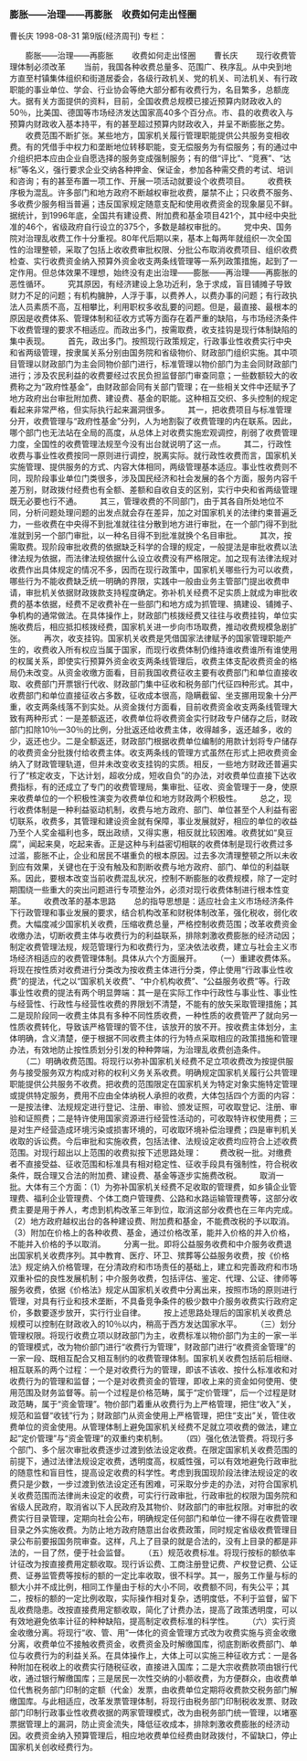 ### 膨胀——治理——再膨胀　收费如何走出怪圈
曹长庆
1998-08-31
第9版(经济周刊)
专栏：

　　膨胀——治理——再膨胀
　　收费如何走出怪圈
　　曹长庆
　　现行收费管理体制必须改革
　　当前，我国各种收费总量多、范围广、秩序乱。从中央到地方直至村镇集体组织和街道居委会，各级行政机关、党的机关、司法机关、有行政职能的事业单位、学会、行业协会等绝大部分都有收费行为，名目繁多，总额庞大。据有关方面提供的资料，目前，全国收费总规模已接近预算内财政收入的50％，比美国、德国等市场经济发达国家高40多个百分点。市、县的收费收入与预算内财政收入基本持平，有的甚至超过预算内财政收入，并呈不断膨胀之势。
　　收费范围不断扩张。某些地方，国家机关履行管理职能提供公共服务变相收费。有的凭借手中权力和垄断地位转移职能，变无偿服务为有偿服务；有的通过中介组织把本应由企业自愿选择的服务变成强制服务；有的借“评比”、“竞赛”、“达标”等名义，强行要求企业交纳各种押金、保证金，参加各种需交费的考试、培训和咨询；有的甚至布置一项工作、开展一项活动就要设个收费项目。
　　收费秩序极为混乱。许多部门和地方政府不断越权审批收费，屡禁不止；只收费不服务、多收费少服务相当普遍；违反国家规定随意支配和使用收费资金的现象屡见不鲜。据统计，到1996年底，全国共有建设费、附加费和基金项目421个，其中经中央批准的46个，省级政府自行设立的375个，多数是越权审批的。
　　党中央、国务院对治理乱收费工作十分重视。80年代后期以来，基本上每两年就组织一次全国性的治理整顿，采取了包括上收收费审批权限、分批公布取消收费项目、组织收费检查、实行收费资金纳入预算外资金收支两条线管理等一系列政策措施，起到了一定作用。但总体效果不理想，始终没有走出治理——膨胀——再治理——再膨胀的恶性循环。
　　究其原因，有经济建设上急功近利，急于求成，盲目铺摊子导致财力不足的问题；有机构臃肿，人浮于事，以费养人，以费办事的问题；有行政执法人员素质不高，互相攀比，利用职权多收乱要的问题。但是，最直接、最根本的原因是收费体系、管理体制和征收方式等方面存在着严重的缺陷，与市场经济条件下收费管理的要求不相适应。而政出多门，按需取费，收支挂钩是现行体制缺陷的集中表现。
　　首先，政出多门。按照现行政策规定，行政事业性收费实行中央和省两级管理，按隶属关系分别由国务院和省级物价、财政部门组织实施。其中项目管理以财政部门为主会同物价部门进行，标准管理以物价部门为主会同财政部门进行；涉及农民利益的收费要经过农民负担监督部门审查同意；一些数额较大的收费称之为“政府性基金”，由财政部会同有关部门管理；在一些相关文件中还赋予了地方政府出台审批附加费、建设费、基金的职能。这种相互交织、多头控制的规定看起来非常严格，但实际执行起来漏洞很多。
　　其一，把收费项目与标准管理分开，收费管理与“政府性基金”分列，人为地割裂了收费管理的内在联系。因此，哪个部门也无法站在全局的高度，从总体上对收费实施宏观调控，削弱了收费管理力度，全国性的收费管理法规至今没有出台就说明了这一点。
　　其二，行政性收费与事业性收费按同一原则进行调控，脱离实际。就行政性收费而言，国家机关实施管理、提供服务的方式、内容大体相同，两级管理基本适应。事业性收费则不同，现阶段事业单位门类很多，涉及国民经济和社会发展的各个方面，服务内容千差万别，财政拨付经费也有全额、差额和自收自支的区别，实行中央和省两级管理既无必要也行不通。
　　其三，管理收费的不同部门，由于其各自所处地位不同，分析问题处理问题的出发点就会存在差异，加之对国家机关的法律约束普遍乏力，一些收费在中央得不到批准就往往分散到地方进行审批，在一个部门得不到批准就到另一个部门审批，以一种名目得不到批准就换个名目审批。
　　其次，按需取费。现阶段审批收费的依据缺乏科学的合理的规定，一般提法是审批收费以法律法规为依据，而法律法规依据什么设立收费没有严格限定。加之现有法律法规对收费作出具体规定的情况不多，因而在现行政策中，国家机关哪些行为可以收费，哪些行为不能收费缺乏统一明确的界限，实践中一般由业务主管部门提出收费申请，审批机关依据财政拨款支持程度确定。弥补机关经费不足实质上就成为审批收费的基本依据，经费不足收费补在一些部门和地方成为抓管理、搞建设、铺摊子、争机构的通常做法。在具体操作上，财政部门核拨经费又往往与收费挂钩，单位实施收费后，相应抵扣核拨经费，国家机关进一步向市场取费，推动收费规模急剧扩张。
　　再次，收支挂钩。国家机关收费是凭借国家法律赋予的国家管理职能产生的，收费收入所有权应当属于国家，而现行收费体制仍维持谁收费谁所有谁使用的权属关系，即使实行预算外资金收支两条线管理后，收费主体支配收费资金的格局仍未改变。从资金收缴方面看，目前我国收费征收主要有收费部门和单位直接收取、收费部门开票银行代收、财政部门集中征收和税务部门代征四种形式。其中，收费部门和单位直接征收占多数，征收成本很高，隐瞒截留、坐支挪用现象十分严重，收支两条线落不到实处。从资金拨付方面看，目前收费资金收支两条线管理大致有两种形式：一是差额返还，收费单位将收费资金实行财政专户储存之后，财政部门扣除10％—30％的比例，分批返还给收费主体，收得越多，返还越多，收的少，返还也少。二是全额返还，财政部门根据收费单位编制的用款计划将专户储存的收费资金分批拨付给收费主体。收支两条线的管理方式虽然在形式上把收费资金纳入了财政管理轨道，但并未改变收支挂钩的实质。相反，一些地方财政还普遍实行了“核定收支，下达计划，超收分成，短收自负”的办法，对收费单位直接下达收费指标，有的还成立了专门的收费管理局，集审批、征收、资金管理于一身，使原来收费单位的一个积极性演变为收费单位和地方财政两个积极性。
　　总之，现行收费体制是一种利益驱动机制，收费与地方政府、部门、单位甚至个人利益有密切联系，收费多，其管理和建设资金就有保障，事业发展就好，相应的单位的收益乃至个人奖金福利也多，既出政绩，又得实惠，相反就比较困难。收费犹如“臭豆腐”，闻起来臭，吃起来香。正是这种与利益密切相联的收费体制是现行收费过多过滥，膨胀不止，企业和居民不堪重负的根本原因。过去多次清理整顿之所以未收到应有效果，关键也在于没有触及和割断收费与地方政府、部门、单位的利益联系。因此，要根本改变当前收费混乱状况，控制不断膨胀的收费规模，除了一定时期围绕一些重大的突出问题进行专项整治外，必须对现行收费体制进行根本性变革。
　　收费改革的基本思路
　　总的指导思想是：适应社会主义市场经济条件下行政管理和事业发展的要求，结合机构改革和财税体制改革，强化税收，弱化收费。大幅度减少国家机关收费，压缩收费总量，严格控制收费范围；改革收费资金收缴办法，切断收费主体与收费行为的利益联系，排除刺激收费膨胀的经济动因；制定收费管理法规，规范管理行为和收费行为，坚决依法收费，建立与社会主义市场经济相适应的收费管理体制。具体从六个方面展开。
　　（一）重建收费体系。将现在按性质对收费进行分类改为按收费主体进行分类，停止使用“行政事业性收费”的提法，代之以“国家机关收费”、“中介机构收费”、“公益服务收费”等。行政事业性收费的提法有两个明显弊端：其一是在实际工作中行政性与事业性、事业性与经营性、行政性与经营性收费的界限划不清楚，不能有的放矢采取管理措施；其二是现阶段同一收费主体具有多种不同性质收费，一种性质的收费管严了就向另一性质收费转化，导致该严格管理的管不住，该放开的放不开。按收费主体划分，主体明确，含义清楚，便于根据不同收费主体的行为特点采取相应的政策措施和管理办法，有效地防止按性质划分引发的种种弊端，为治理乱收费创造条件。
　　（二）明确收费范围。将现行以弥补国家机关经费不足立项收费改为按提供服务与接受服务双方构成对称的权利义务关系收费。明确规定国家机关履行公共管理职能提供公共服务不收费。把收费的范围限定在国家机关为特定对象实施特定管理或提供特定服务，费用不应由全体纳税人承担的收费，大体包括四个方面的内容：一是按法律、法规规定进行登记、注册、审验、颁发证照，可收取登记、注册、审验和证照费；二是特许使用国家资源进行经营性活动的，可收取特许权使用费；三是对生产经营造成环境污染或损害环境的，可收取环境补偿治理费；四是审判机关收取的诉讼费。今后审批和实施收费，包括法律、法规设定收费均应符合上述收费范围。对现行超出以上范围的收费拟按下述思路处理：
　　费改税一批。对缴费者不直接受益、征收范围和标准具有相对稳定性、征收手段具有强制性，符合税收条件，既合理又合法的附加费、建设费、基金等逐步实施费改税。
　　取消一批。大体有三个方面：（1）为弥补国家机关经费不足收取的管理费，如乡镇企业管理费、福利企业管理费、个体工商户管理费、公路和水路运输管理费等，这部分收费主要是用于养人，考虑到机构改革三年到位，取消这部分收费也在三年内完成。（2）地方政府越权出台的各种建设费、附加费和基金，不能费改税的予以取消。（3）附加在价格上的各种收费、基金，通过价格改革，能并入价格的并入价格，不能并入价格的予以取消。
　　分离一批。即将公益服务收费和中介服务收费退出国家机关收费序列。其中教育、医疗、环卫、殡葬等公益服务收费，按《价格法》规定纳入价格管理，在分清政府和市场责任的基础上，建立和完善政府和市场双重补偿的良性发展机制；中介服务收费，包括评估、鉴定、代理、公证、律师等服务收费，依据《价格法》规定从国家机关收费中分离出来，按照市场的原则进行管理，对具有行业和技术垄断，不具备竞争条件的极少数中介服务收费实行政府定价，多数要逐步放开，实行行业自律。
　　按上述思路处理后的国家机关收费总规模可以控制在财政收入的10％以内，稍高于西方发达国家水平。
　　（三）划分管理权限。将现行收费立项以财政部门为主，收费标准以物价部门为主的一家一半的管理模式，改为物价部门进行“收费行为管理”，财政部门进行“收费资金管理”的一家一段、既相互配合又相互制约的收费管理体制。国家机关收费包括前后相继、相互联系的两个过程：一个是对收费行为的管理，即该不该收、按什么标准收和对收费行为的管理和监督；一个是对收费资金的管理，即收上来的资金如何使用、使用范围及财务监督等。前一个过程是价格范畴，属于“定价管理”，后一个过程是财政范畴，属于“资金管理”。物价部门着重从收费行为上严格管理，把住“收入”关，规范和监督“收钱”行为；财政部门从资金使用上严格管理，把住“支出”关，管住收费单位的资金使用。从管理体制上避免国家机关经费不足就立项收费的做法，建立起“定价管理”与“资金管理”的双重约束机制。
　　（四）强化依法管费。将现行多个部门、多个层次审批收费逐步过渡到依法设定收费。在限定国家机关收费范围的前提下，通过法律法规设定收费，透明度高，权威性强，可以有效地避免行政审批的随意性和盲目性，提高设定收费的科学性。考虑到我国现阶段法律法规设定的收费只是少数，一步过渡到依法设定还有困难，可采取分步走的办法，对符合国家机关收费范围而法律尚未设定的收费，可实行行政审批，行政审批的权限为国务院和省级人民政府，取消省以下人民政府及其物价、财政部门的审批权限。对审批的收费实行目录管理，定期向社会公布，明确规定任何部门和单位一律不得在收费管理目录之外实施收费。为防止地方政府随意出台收费政策，同时规定省级收费管理目录公布前要报国务院审查。这样，凡上了目录的就是合法的，没有上目录的都是非法的，一目了然，便于社会监督。
　　（五）规范收费标准。将现行按标的额依率计征改为按直接费用定额收取。现行诉讼费、工商注册登记费、产权登记费、公证费、证券监管费等按标的额的一定比率收取，很不科学。其一，服务工作量与标的额大小并不成比例，相同工作量由于标的大小不同，收费额不同，有失公平；其二，按标的额的一定比例收取，实际操作相对复杂，透明度低，不利于监督，留下乱收费隐患。改按直接费用定额收取，简化了计费办法，提高了政策透明度，可以有效地避免依率计征的种种缺陷，提高制定收费标准的科学性。
　　（六）实行资金收缴分离。将现行“收、管、用”一体化的资金管理方式改为收费实施与资金收缴分离，收费单位不接触收费资金，收费资金及时解缴国库，彻底割断收费部门、单位与收费行为的利益关系。在具体操作上，大体上可以实施三种征收方式：一是各种附加在税收上的收费实行随税征收，直接进入国库；二是大宗收费款项由银行代收，通过银行解缴国库；三是居民一次性交纳的小额收费，为方便群众，由收费单位代售税务部门印制的定额（代金）发票，由收费单位定期将收费款交税务部门解缴国库。与此相适应，改革发票管理体制，将现行由税务部门印制税收发票、财政部门印制行政事业性收费收据的两家管理模式，改为由税务部门统一管理，以堵塞票据管理上的漏洞，防止资金流失，降低征收成本，排除刺激收费膨胀的经济动因。收费资金纳入预算管理后，相应地收费单位经费由财政拨付，不留缺口，停止国家机关创收经费行为。
